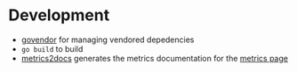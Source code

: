 # Development

* [govendor](https://github.com/kardianos/govendor) for managing vendored depedencies
* `go build` to build
* [metrics2docs](https://github.com/Dieterbe/metrics2docs) generates the metrics documentation for the [metrics page](https://github.com/grafana/metrictank/blob/master/docs/metrics.md)
